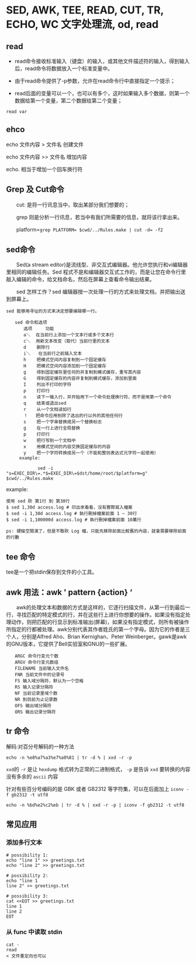 SED, AWK, TEE, READ, CUT, TR,  ECHO, WC 文字处理流, od, read
============================================================

read
----
- read命令接收标准输入（键盘）的输入，或其他文件描述符的输入，得到输入后，read命令将数据放入一个标准变量中。

- 由于read命令提供了-p参数，允许在read命令行中直接指定一个提示；

- read后面的变量可以一个，也可以有多个，这时如果输入多个数据，则第一个数据给第一个变量，第二个数据给第二个变量；

```
read var
```

ehco
----

   echo 文件内容 > 文件名      创建文件

   echo 文件内容 >> 文件名    增加内容

   echo. 相当于增加一个回车换行符

Grep 及 Cut命令
-------------

　　cut: 是将一行讯息当中，取出某部分我们想要的；

　　grep 则是分析一行讯息，若当中有我们所需要的信息，就将该行拿出来。

　　platform=`grep PLATFORM= $cwd/../Rules.make | cut -d= -f2`

sed命令
------

　　Sed(a stream editor)是流线型、非交互式编辑器。他允许您执行和vi编辑器里相同的编辑任务。Sed 程式不是和编辑器交互式工作的，而是让您在命令行里敲入编辑的命令，给文档命名，然后在屏幕上查看命令输出结果。

　　sed 怎样工作？sed 编辑器按一次处理一行的方式来处理文档，并把输出送到屏幕上。

    sed 能够用寻址的方式来决定想要编辑哪一行。
```
　　sed 命令和选项
　　　　选项     功能 
　　　　a＼  在当前行上添加一个文本行或多个文本行
　　　　c＼  用新文本改变（取代）当前行里的文本
　　　　d    删除行
　　　　i＼   在当前行之前插入文本
　　　　h    把模式空间内容复制到一个固定缓存
　　　　H    把模式空间内容添加到一个固定缓存
　　　　g    得到固定缓存里任何的并复制到模式缓存，重写其内容
　　　　G    得到固定缓存的内容并复制到模式缓存，添加到里面
　　　　I    列出不打印的字符
　　　　p    打印行
　　　　n    读下一输入行，并开始用下一个命令处理换行符，而不是用第一个命令
　　　　q    结束或退出sed
　　　　r    从一个文档读如行
　　　　！   把命令应用到除了选出的行以外的其他任何行
　　　　s    把一个字串替换成另一个替换标志
　　　　g    在一行上进行全局替换
　　　　p    打印行
　　　　w    把行写到一个文档中
　　　　x    用模式空间的内容交换固定缓存的内容
　　　　y    把一个字符转换成另一个（不能和整则表达式元字符一起使用）
     example:

            sed -i "s=EXEC_DIR\=.*$=EXEC_DIR\=$dst/home/root/$platform=g" $cwd/../Rules.make
```

example:
```
使用 sed 砍 第1行 到 第30行
$ sed 1,30d access.log # 印出來看看，沒有實際寫入檔案
$ sed -i 1,30d access.log # 執行刪掉檔案前面 1 ~ 30行
$ sed -i 1,100000d access.log # 執行刪掉檔案前面 10萬行

ps: 硬碟空間滿了，但是不敢砍 Log 檔，只能先移除前面比較舊的內容，就會需要移除前面的行數
```

tee 命令
--------

tee是一个把stdin保存到文件的小工具。

 
awk 用法：awk ' pattern {action} ‘
----------------------------------

　　awk的处理文本和数据的方式是这样的，它逐行扫描文件，从第一行到最后一行，寻找匹配的特定模式的行，并在这些行上进行你想要的操作。如果没有指定处理动作，则把匹配的行显示到标准输出(屏幕)，如果没有指定模式，则所有被操作所指定的行都被处理。awk分别代表其作者姓氏的第一个字母。因为它的作者是三个人，分别是Alfred Aho、Brian Kernighan、Peter Weinberger。gawk是awk的GNU版本，它提供了Bell实验室和GNU的一些扩展。
```
　　ARGC 命令行变元个数 
　　ARGV 命令行变元数组 
　　FILENAME 当前输入文件名 
　　FNR 当前文件中的记录号 
　　FS 输入域分隔符，默认为一个空格 
　　RS 输入记录分隔符 
　　NF 当前记录里域个数 
　　NR 到目前为止记录数 
　　OFS 输出域分隔符 
　　ORS 输出记录分隔符 
```

tr 命令
-------

解码:对百分号解码的一种方法

```
echo -n %e8%a7%a3%e7%a0%81 | tr -d % | xxd -r -p
```
`xxd`的 `-r` 是让 `hexdump` 格式转为正常的二进制格式， `-p` 是告诉 `xxd` 要转换的内容没有多余的 `ascii` 内容


针对有些百分号编码的是 GBK 或者 GB2312 等字符集，可以在后面加上 `iconv -f gb2312 -t utf8`

```
echo -n %bd%e2%c2%eb | tr -d % | xxd -r -p | iconv -f gb2312 -t utf8
```

## 常见应用

### 添加多行文本
```
# possibility 1:
echo "line 1" >> greetings.txt
echo "line 2" >> greetings.txt

# possibility 2:
echo "line 1
line 2" >> greetings.txt

# possibility 3:
cat <<EOT >> greetings.txt
line 1
line 2
EOT
```

### 从 func 中读取 stdin
```
cat -
read
< 文件重定向也可以
```


